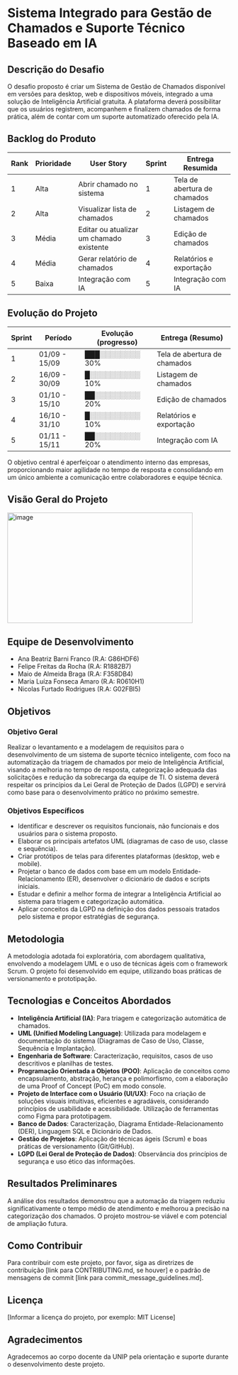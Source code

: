 # Sistema Integrado para Gestão de Chamados e Suporte Técnico Baseado em IA

## Descrição do Desafio
O desafio proposto é criar um Sistema de Gestão de Chamados disponível em versões para desktop, web e dispositivos móveis, integrado a uma solução de Inteligência Artificial gratuita. A plataforma deverá possibilitar que os usuários registrem, acompanhem e finalizem chamados de forma prática, além de contar com um suporte automatizado oferecido pela IA.

##  Backlog do Produto

| Rank | Prioridade | User Story                               | Sprint | Entrega Resumida                 |
|------|------------|-----------------------------------------|--------|---------------------------------|
| 1    | Alta       | Abrir chamado no sistema                 | 1      | Tela de abertura de chamados    |
| 2    | Alta       | Visualizar lista de chamados             | 2      | Listagem de chamados            |
| 3    | Média      | Editar ou atualizar um chamado existente| 3      | Edição de chamados              |
| 4    | Média      | Gerar relatório de chamados              | 4      | Relatórios e exportação         |
| 5    | Baixa      | Integração com IA                        | 5      | Integração com IA               |

##  Evolução do Projeto

| Sprint | Período       | Evolução (progresso)       | Entrega (Resumo)                  |
|--------|---------------|----------------------------|----------------------------------|
| 1      | 01/09 - 15/09 | ███░░░░░░░░ 30%           | Tela de abertura de chamados     |
| 2      | 16/09 - 30/09 | █░░░░░░░░░░ 10%           | Listagem de chamados             |
| 3      | 01/10 - 15/10 | ██░░░░░░░░░ 20%           | Edição de chamados               |
| 4      | 16/10 - 31/10 | █░░░░░░░░░░ 10%           | Relatórios e exportação          |
| 5      | 01/11 - 15/11 | ██░░░░░░░░░ 20%           | Integração com IA                |

O objetivo central é aperfeiçoar o atendimento interno das empresas, proporcionando maior agilidade no tempo de resposta e consolidando em um único ambiente a comunicação entre colaboradores e equipe técnica.

## Visão Geral do Projeto
<img width="418" height="249" alt="image" src="https://github.com/user-attachments/assets/e51cdc80-d517-471c-bf94-c6aed54d9182" />


## Equipe de Desenvolvimento

*   Ana Beatriz Barni Franco (R.A: G86HDF6)
*   Felipe Freitas da Rocha (R.A: R1882B7)
*   Maio de Almeida Braga (R.A: F358DB4)
*   Maria Luíza Fonseca Amaro (R.A: R0610H1)
*   Nicolas Furtado Rodrigues (R.A: G02FBI5)

## Objetivos

### Objetivo Geral

Realizar o levantamento e a modelagem de requisitos para o desenvolvimento de um sistema de suporte técnico inteligente, com foco na automatização da triagem de chamados por meio de Inteligência Artificial, visando a melhoria no tempo de resposta, categorização adequada das solicitações e redução da sobrecarga da equipe de TI. O sistema deverá respeitar os princípios da Lei Geral de Proteção de Dados (LGPD) e servirá como base para o desenvolvimento prático no próximo semestre.

### Objetivos Específicos

*   Identificar e descrever os requisitos funcionais, não funcionais e dos usuários para o sistema proposto.
*   Elaborar os principais artefatos UML (diagramas de caso de uso, classe e sequência).
*   Criar protótipos de telas para diferentes plataformas (desktop, web e mobile).
*   Projetar o banco de dados com base em um modelo Entidade-Relacionamento (ER), desenvolver o dicionário de dados e scripts iniciais.
*   Estudar e definir a melhor forma de integrar a Inteligência Artificial ao sistema para triagem e categorização automática.
*   Aplicar conceitos da LGPD na definição dos dados pessoais tratados pelo sistema e propor estratégias de segurança.

## Metodologia

A metodologia adotada foi exploratória, com abordagem qualitativa, envolvendo a modelagem UML e o uso de técnicas ágeis com o framework Scrum. O projeto foi desenvolvido em equipe, utilizando boas práticas de versionamento e prototipação.

## Tecnologias e Conceitos Abordados

*   **Inteligência Artificial (IA)**: Para triagem e categorização automática de chamados.
*   **UML (Unified Modeling Language)**: Utilizada para modelagem e documentação do sistema (Diagramas de Caso de Uso, Classe, Sequência e Implantação).
*   **Engenharia de Software**: Caracterização, requisitos, casos de uso descritivos e planilhas de testes.
*   **Programação Orientada a Objetos (POO)**: Aplicação de conceitos como encapsulamento, abstração, herança e polimorfismo, com a elaboração de uma Proof of Concept (PoC) em modo console.
*   **Projeto de Interface com o Usuário (UI/UX)**: Foco na criação de soluções visuais intuitivas, eficientes e agradáveis, considerando princípios de usabilidade e acessibilidade. Utilização de ferramentas como Figma para prototipagem.
*   **Banco de Dados**: Caracterização, Diagrama Entidade-Relacionamento (DER), Linguagem SQL e Dicionário de Dados.
*   **Gestão de Projetos**: Aplicação de técnicas ágeis (Scrum) e boas práticas de versionamento (Git/GitHub).
*   **LGPD (Lei Geral de Proteção de Dados)**: Observância dos princípios de segurança e uso ético das informações.

## Resultados Preliminares

A análise dos resultados demonstrou que a automação da triagem reduziu significativamente o tempo médio de atendimento e melhorou a precisão na categorização dos chamados. O projeto mostrou-se viável e com potencial de ampliação futura.

## Como Contribuir

Para contribuir com este projeto, por favor, siga as diretrizes de contribuição [link para CONTRIBUTING.md, se houver] e o padrão de mensagens de commit [link para commit_message_guidelines.md].

## Licença

[Informar a licença do projeto, por exemplo: MIT License]

## Agradecimentos

Agradecemos ao corpo docente da UNIP pela orientação e suporte durante o desenvolvimento deste projeto.
